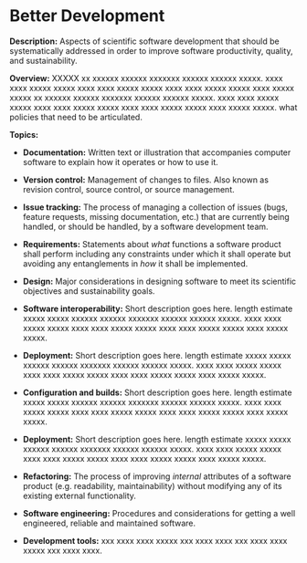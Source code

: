 # Better Development

**Description:**  Aspects of scientific software development that should be systematically addressed in order to improve software productivity, quality, and sustainability.

**Overview:** XXXXX  xx xxxxxx xxxxxx xxxxxxx xxxxxx xxxxxx xxxxx. xxxx xxxx xxxxx xxxxx xxxx xxxx xxxxx xxxxx xxxx xxxx xxxxx xxxxx xxxx xxxxx xxxxx xx xxxxxx xxxxxx xxxxxxx xxxxxx xxxxxx xxxxx. xxxx xxxx xxxxx xxxxx xxxx xxxx xxxxx xxxxx xxxx xxxx xxxxx xxxxx xxxx xxxxx xxxxx.
what policies that need to be articulated.

**Topics:**

- **Documentation:**
Written text or illustration that accompanies computer software to explain how it operates or how to use it.  

<!---
    - [What Is Good Documentation?](../CuratedContent/WhatIsGoodDocumentation.md)
    - [How to Write Good Documentation?](../CuratedContent/HowToWriteGoodDocumentation.md)
--->

- **Version control:**
Management of changes to files.  Also known as revision control, source control, or source management.

<!---
    - [What is Version Control?](../CuratedContent/WhatIsVersionControl.md)
    - [How to Do Version Control with Git in Your CSE Project](..CuratedContent/HowToDoVersionControlWithGitInYourCseProject.md)
--->



- **Issue tracking:**
The process of managing a collection of issues (bugs, feature requests, missing documentation, etc.) that are currently being handled, or should be handled, by a software development team.

<!---
   - [What Is Issue Tracking?](Topics/WhatIsIssueTracking.md)
--->


- **Requirements:**
Statements about *what* functions a software product shall perform including any constraints under which it shall operate but avoiding any entanglements in *how* it shall be implemented.

<!---
    - [What Are CSE Software Requirements?](Topics/WhatAreCseSwRequirements.md)
--->

- **Design:**
Major considerations in designing software to meet its scientific objectives and sustainability goals.

<!---
    - [What Is CSE Software Design?](Topics/WhatIsCseSwDesign.md)
--->

- **Software interoperability:**
Short description goes here. length estimate xxxxx xxxxx xxxxxx xxxxxx xxxxxxx xxxxxx xxxxxx xxxxx. xxxx xxxx xxxxx xxxxx xxxx xxxx xxxxx xxxxx xxxx xxxx xxxxx xxxxx xxxx xxxxx xxxxx.

<!---
     - [What Are Interoperable Software Libraries?](../CuratedContent/WhatAreInteoperableSwLibraries.md)
--->

- **Deployment:**
    Short description goes here. length estimate xxxxx xxxxx xxxxxx xxxxxx xxxxxxx xxxxxx xxxxxx xxxxx. xxxx xxxx xxxxx xxxxx xxxx xxxx xxxxx xxxxx xxxx xxxx xxxxx xxxxx xxxx xxxxx xxxxx.

<!---
        - [What Is CSE Software Deployment?](Topics/WhatIsCseSwDeployment.md)
--->

- **Configuration and builds:**
Short description goes here. length estimate xxxxx xxxxx xxxxxx xxxxxx xxxxxxx xxxxxx xxxxxx xxxxx. xxxx xxxx xxxxx xxxxx xxxx xxxx xxxxx xxxxx xxxx xxxx xxxxx xxxxx xxxx xxxxx xxxxx.

<!---
    - [What Is Software Configuration?](../CuratedContent/WhatIsSwConfiguration.md)
    - [How to Configure Software](../CuratedContent/HowToConfigureSoftware.md)
--->

- **Deployment:**
Short description goes here. length estimate xxxxx xxxxx xxxxxx xxxxxx xxxxxxx xxxxxx xxxxxx xxxxx. xxxx xxxx xxxxx xxxxx xxxx xxxx xxxxx xxxxx xxxx xxxx xxxxx xxxxx xxxx xxxxx xxxxx.

<!---
- **Legacy code:**
Source code in which investments, tangible and in-tangible, are so great that wholesale re-write to *optimally* utilize newer computing technology is deemed too costly and/or too risky.


    - [What Is CSE Legacy Code?](Topics/WhatIsCseLegacyCode.md)
--->

- **Refactoring:**
The process of improving *internal* attributes of a software product (e.g. readability, maintainability) without modifying any of its existing external functionality.

<!---
- [What Is CSE Software Refactoring?](Topics/WhatIsCseSwRefactoring.md)
--->

- **Software engineering:**
Procedures and considerations for getting a well engineered, reliable and maintained software.

<!---
    - [What Is Software Engineering for CSE?](Topics/WhatIsSwEngForCse.md)
--->

- **Development tools:**
xxx xxxx xxxx xxxxx xxx xxxx xxxx xxx xxxx xxxx xxxxx xxx xxxx xxxx.

<!---
Category order: 2
--->
